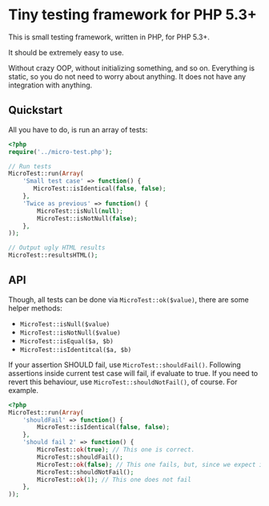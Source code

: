 Tiny testing framework for PHP 5.3+
===================================

This is small testing framework, written in PHP, for PHP 5.3+.

It should be extremely easy to use. 

Without crazy OOP, without initializing something, and so on. Everything is static, so you do not need to worry about anything. It does not have any integration with anything.

Quickstart
----------

All you have to do, is run an array of tests:

``` php
<?php
require('../micro-test.php');

// Run tests
MicroTest::run(Array(
    'Small test case' => function() {
       MicroTest::isIdentical(false, false);
    },
    'Twice as previous' => function() {
        MicroTest::isNull(null);
        MicroTest::isNotNull(false);
    },
));

// Output ugly HTML results
MicroTest::resultsHTML();
```

API
---

Though, all tests can be done via `MicroTest::ok($value)`, there are some helper methods:

* `MicroTest::isNull($value)`
* `MicroTest::isNotNull($value)`
* `MicroTest::isEqual($a, $b)`
* `MicroTest::isIdentitcal($a, $b)`

If your assertion SHOULD fail, use `MicroTest::shouldFail()`. Following assertions inside current test case will fail, if evaluate to true. If you need to revert this behaviour, use `MicroTest::shouldNotFail()`, of course. For example.

``` php
<?php
MicroTest::run(Array(
    'shouldFail' => function() {
        MicroTest::isIdentical(false, false);
    },
    'should fail 2' => function() {
        MicroTest::ok(true); // This one is correct.
        MicroTest::shouldFail();
        MicroTest::ok(false); // This one fails, but, since we expect it to, it's great success.
        MicroTest::shouldNotFail();
        MicroTest::ok(1); // This one does not fail
    },
));

```